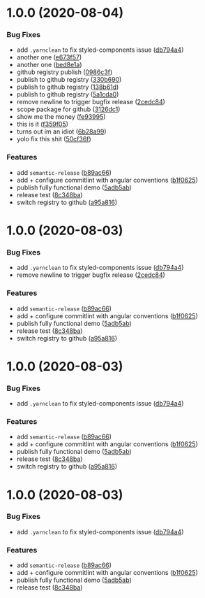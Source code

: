 # 1.0.0 (2020-08-04)


### Bug Fixes

* add `.yarnclean` to fix styled-components issue ([db794a4](https://github.com/davidcsally/kickass-component-library/commit/db794a400a0f1e569afd2cd5c372205f70572b4e))
* another one ([e673f57](https://github.com/davidcsally/kickass-component-library/commit/e673f576993dc3d202f0521aa385b7a80284b2f4))
* another one ([bed8e1a](https://github.com/davidcsally/kickass-component-library/commit/bed8e1a8317fff9ab2f26088102fc46e65c6c2f6))
* github registry publish ([0986c3f](https://github.com/davidcsally/kickass-component-library/commit/0986c3f5675ae809cfac6823a5df0007b28223b7))
* publish to github registry ([330b690](https://github.com/davidcsally/kickass-component-library/commit/330b69068661a2fab3b6eeb6d8a28c572b8886e3))
* publish to github registry ([138b61d](https://github.com/davidcsally/kickass-component-library/commit/138b61dcbf3c9a433861112a36d2e4b7b24a4a8e))
* publish to github registry ([5a1cda0](https://github.com/davidcsally/kickass-component-library/commit/5a1cda0b32f3865c1d5d3bbb03e517e54f948985))
* remove newline to trigger bugfix release ([2cedc84](https://github.com/davidcsally/kickass-component-library/commit/2cedc842affb847d271657f4360ac65c7e8e2a59))
* scope package for github ([3126dc1](https://github.com/davidcsally/kickass-component-library/commit/3126dc1b29125a2645c48979f9595ddbbe24ef64))
* show me the money ([fe93995](https://github.com/davidcsally/kickass-component-library/commit/fe9399568e2f8871466dbbd4b2e47c6f5d263a50))
* this is it ([f359f05](https://github.com/davidcsally/kickass-component-library/commit/f359f0525aff88530f05a738c113cd385634ef38))
* turns out im an idiot ([6b28a99](https://github.com/davidcsally/kickass-component-library/commit/6b28a99cc470729ae5eab1e31603b3b1ae210562))
* yolo fix this shit ([50cf36f](https://github.com/davidcsally/kickass-component-library/commit/50cf36f5f0336129bc0d946064a6e34a8557ca4f))


### Features

* add `semantic-release` ([b89ac66](https://github.com/davidcsally/kickass-component-library/commit/b89ac6615efeb083d19ae0f34b7846a6928cba42))
* add + configure commitlint with angular conventions ([b1f0625](https://github.com/davidcsally/kickass-component-library/commit/b1f0625d924daba5779fe134c1b6c420f22d1251))
* publish fully functional demo ([5adb5ab](https://github.com/davidcsally/kickass-component-library/commit/5adb5ab5240ba971b33dbdd4bf273fd7c5572fae))
* release test ([8c348ba](https://github.com/davidcsally/kickass-component-library/commit/8c348ba3acd5b3049498bdf1e291dbbcc438b6a7))
* switch registry to github ([a95a816](https://github.com/davidcsally/kickass-component-library/commit/a95a8164cd7eb10fccfb73cf9d481a5a0d20f156))

# 1.0.0 (2020-08-03)


### Bug Fixes

* add `.yarnclean` to fix styled-components issue ([db794a4](https://github.com/davidcsally/kickass-component-library/commit/db794a400a0f1e569afd2cd5c372205f70572b4e))
* remove newline to trigger bugfix release ([2cedc84](https://github.com/davidcsally/kickass-component-library/commit/2cedc842affb847d271657f4360ac65c7e8e2a59))


### Features

* add `semantic-release` ([b89ac66](https://github.com/davidcsally/kickass-component-library/commit/b89ac6615efeb083d19ae0f34b7846a6928cba42))
* add + configure commitlint with angular conventions ([b1f0625](https://github.com/davidcsally/kickass-component-library/commit/b1f0625d924daba5779fe134c1b6c420f22d1251))
* publish fully functional demo ([5adb5ab](https://github.com/davidcsally/kickass-component-library/commit/5adb5ab5240ba971b33dbdd4bf273fd7c5572fae))
* release test ([8c348ba](https://github.com/davidcsally/kickass-component-library/commit/8c348ba3acd5b3049498bdf1e291dbbcc438b6a7))
* switch registry to github ([a95a816](https://github.com/davidcsally/kickass-component-library/commit/a95a8164cd7eb10fccfb73cf9d481a5a0d20f156))

# 1.0.0 (2020-08-03)


### Bug Fixes

* add `.yarnclean` to fix styled-components issue ([db794a4](https://github.com/davidcsally/kickass-component-library/commit/db794a400a0f1e569afd2cd5c372205f70572b4e))


### Features

* add `semantic-release` ([b89ac66](https://github.com/davidcsally/kickass-component-library/commit/b89ac6615efeb083d19ae0f34b7846a6928cba42))
* add + configure commitlint with angular conventions ([b1f0625](https://github.com/davidcsally/kickass-component-library/commit/b1f0625d924daba5779fe134c1b6c420f22d1251))
* publish fully functional demo ([5adb5ab](https://github.com/davidcsally/kickass-component-library/commit/5adb5ab5240ba971b33dbdd4bf273fd7c5572fae))
* release test ([8c348ba](https://github.com/davidcsally/kickass-component-library/commit/8c348ba3acd5b3049498bdf1e291dbbcc438b6a7))
* switch registry to github ([a95a816](https://github.com/davidcsally/kickass-component-library/commit/a95a8164cd7eb10fccfb73cf9d481a5a0d20f156))

# 1.0.0 (2020-08-03)


### Bug Fixes

* add `.yarnclean` to fix styled-components issue ([db794a4](https://github.com/davidcsally/kickass-component-library/commit/db794a400a0f1e569afd2cd5c372205f70572b4e))


### Features

* add `semantic-release` ([b89ac66](https://github.com/davidcsally/kickass-component-library/commit/b89ac6615efeb083d19ae0f34b7846a6928cba42))
* add + configure commitlint with angular conventions ([b1f0625](https://github.com/davidcsally/kickass-component-library/commit/b1f0625d924daba5779fe134c1b6c420f22d1251))
* publish fully functional demo ([5adb5ab](https://github.com/davidcsally/kickass-component-library/commit/5adb5ab5240ba971b33dbdd4bf273fd7c5572fae))
* release test ([8c348ba](https://github.com/davidcsally/kickass-component-library/commit/8c348ba3acd5b3049498bdf1e291dbbcc438b6a7))
